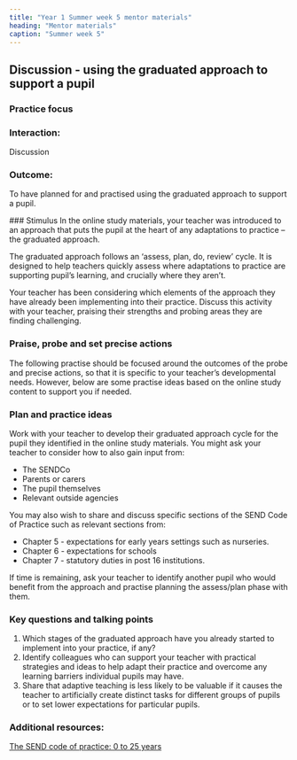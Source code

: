 ```yaml
---
title: "Year 1 Summer week 5 mentor materials"
heading: "Mentor materials"
caption: "Summer week 5"
---
```


## Discussion - using the graduated approach to support a pupil

### Practice focus

### Interaction:

Discussion

### Outcome:

To have planned for and practised using the graduated approach to support a pupil.

### Stimulus
In the online study materials, your teacher was introduced to an approach that puts the pupil at the heart of any adaptations to practice – the graduated approach.

The graduated approach follows an ‘assess, plan, do, review’ cycle. It is designed to help teachers quickly assess where adaptations to practice are supporting pupil’s learning, and crucially where they aren’t.

Your teacher has been considering which elements of the approach they have already been implementing into their practice. Discuss this activity with your teacher, praising their strengths and probing areas they are finding challenging.

### Praise, probe and set precise actions

The following practise should be focused around the outcomes of the probe and precise actions, so that it is specific to your teacher’s developmental needs. However, below are some practise ideas based on the online study content to support you if needed.

### Plan and practice ideas

Work with your teacher to develop their graduated approach cycle for the pupil they identified in the online study materials. You might ask your teacher to consider how to also gain input from:

- The SENDCo
- Parents or carers
- The pupil themselves
- Relevant outside agencies

You may also wish to share and discuss specific sections of the SEND Code of Practice such as relevant sections from:

- Chapter 5 - expectations for early years settings such as nurseries.
- Chapter 6 - expectations for schools
- Chapter 7 - statutory duties in post 16 institutions.

If time is remaining, ask your teacher to identify another pupil who would benefit from the approach and practise planning the assess/plan phase with them.

### Key questions and talking points

1. Which stages of the graduated approach have you already started to implement into your practice, if any?
2. Identify colleagues who can support your teacher with practical strategies and ideas to help adapt their practice and overcome any learning barriers individual pupils may have.
3. Share that adaptive teaching is less likely to be valuable if it causes the teacher to artificially create distinct tasks for different groups of pupils or to set lower expectations for particular pupils.

### Additional resources:

[The SEND code of practice: 0 to 25 years](https://assets.publishing.service.gov.uk/government/uploads/system/uploads/attachment_data/file/398815/SEND_Code_of_Practice_January_2015.pdf)
